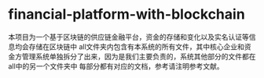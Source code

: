 # financial-platform-with-blockchain
本项目为一个基于区块链的供应链金融平台，资金的存储和变化以及实名认证等信息均会存储在区块链中
all文件夹内包含有本系统的所有文件，其中核心企业和资金方管理系统单独拆分了出来，因为是我们主要负责的，系统其他部分的文件都在all中的另一个文件夹中
每部分都有对应的文档，参考请注明参考文献。
